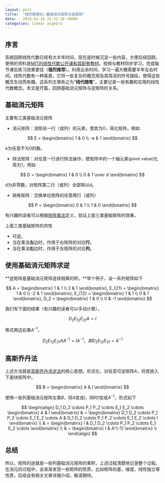 ```yaml
---
layout: post
title:  "线代随笔01-基础消元矩阵与逆矩阵"
date:   2016-02-10 22:32:28 +0800
categories: linear algebra
---
```


## 序言
系统回顾线性代数已经有大半年时间，现在是时候沉淀一些内容，方便后续回顾。使用的资料是[MIT的线性代数公开课和其配套教材](http://ocw.mit.edu/courses/mathematics/18-06-linear-algebra-spring-2010/video-lectures/)。视频与教材同步学习，完成每节课后练习效果更佳（**强烈推荐**）。利用业余时间，学习一遍大概需要半年左右时间。线性代数有一种美感，它将一些复杂的概念用及其简洁的符号描绘，使得这些概念生动而有趣。这系列文章称之为“**线代随笔**”，主要记录一些有趣和实用的线性代数概念。本文是开篇，回顾基础消元矩阵与逆矩阵的关系。

## 基础消元矩阵
主要有三类基础消元矩阵

* 消元矩阵：消除另一行（或列）的元素，使其为0，简化矩阵，例如

$$ E =
\begin{bmatrix}
1 & 0 \\ -e & 1
\end{bmatrix}
$$

e为任意不为0的数。

* 除法矩阵：对任意一行进行除法操作，使矩阵中的一个轴元素(pivot value)化简为1，例如

$$ D =
\begin{bmatrix}
1 & 0 \\ 0 & 1 \over d
\end{bmatrix}
$$

d为非零数，对矩阵第二行（或列）全部除以d。


* 排练矩阵：交换单位矩阵的任意两行（或列）

$$ P =
\begin{bmatrix}
0 & 1 \\ 1 & 0
\end{bmatrix}
$$

有兴趣的读者可以根据[矩阵乘法](https://en.wikipedia.org/wiki/Matrix_multiplication)定义，验证上面三类基础矩阵的效果。

上面三类基础矩阵的共性

* 可逆。
* 当在乘法**左**边时，作用于右矩阵的对应**行**。
* 当在乘法**右**边时，作用于左矩阵的对应**列**。


## 使用基础消元矩阵求逆

**逆矩阵是基础消元矩阵连续相乘的积。**举个例子，设一系列矩阵如下

$$ A = 
\begin{bmatrix}
1 & 1 \\ 2 & 1
\end{bmatrix},
E_{21} = 
\begin{bmatrix}
1 & 0 \\ -2 & 1
\end{bmatrix},
E_{12} = 
\begin{bmatrix}
1 & 1 \\ 0 & 1
\end{bmatrix},
D_2 = 
\begin{bmatrix}
1 & 0 \\ 0 & -1
\end{bmatrix}
$$

我们有下面的结果（有兴趣的读者可以手动计算），

$$
D_2E_{12}E_{21}A=I
$$

等式两边右乘$A^{-1}$，

$$
D_2E_{12}E_{21}AA^{-1}=IA^{-1}，即 D_2E_{12}E_{21}=A^{-1}
$$

## 高斯乔丹法
上述方法就是[高斯乔丹求逆法](https://en.wikipedia.org/wiki/Gaussian_elimination#Finding_the_inverse_of_a_matrix)的核心思想。形式化，对任意可逆矩阵$A$，将其放入下面块矩阵中，

$$
B = \begin{bmatrix}
A & I
\end{bmatrix}
$$

使用一些列基础消元矩阵左乘$B$，将$A$变成$I$，同时$I$变成$A^{-1}$，形式如下

$$
\begin{align}
	D_1 D_2 \cdots P_1 P_2 \cdots E_1 E_2 \cdots
	\begin{bmatrix}
	A & I
	\end{bmatrix} 
	& =  \begin{bmatrix}
	D_1 D_2 \cdots P_1 P_2 \cdots E_1 E_2 \cdots A & D_1 D_2 \cdots P_1 P_2 \cdots E_1 E_2 \cdots I
	\end{bmatrix} \\
	& = \begin{bmatrix}
	I & D_1 D_2 \cdots P_1 P_2 \cdots E_1 E_2 \cdots
	\end{bmatrix} \\ 
	& = \begin{bmatrix}
	I & A^{-1}
	\end{bmatrix} \\ 
\end{align}
$$

## 总结
所以，矩阵的逆就是一些列基础消元矩阵的乘积，上述过程清楚地记录整个过程。在消元的过程中，会渐渐发现一些矩阵的性质，比如矩阵的基，维度，线性独立等性质，后续会有相关文章详细介绍，敬请期待。



